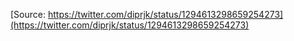 [Source: https://twitter.com/diprjk/status/1294613298659254273](https://twitter.com/diprjk/status/1294613298659254273)